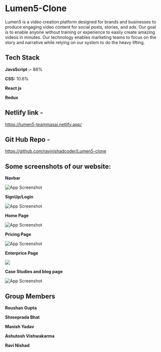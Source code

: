 
# Lumen5-Clone 

Lumen5 is a video creation platform designed for brands and businesses to produce engaging video content for social posts, stories, and ads. Our goal is to enable anyone without training or experience to easily create amazing videos in minutes. Our technology enables marketing teams to focus on the story and narrative while relying on our system to do the heavy lifting.



## Tech Stack

**JavaScript :-** 88%

**CSS:** 10.6%

**React js** 

**Redux**





## Netlify link - 
https://lumen5-teammasai.netlify.app/

## Git Hub Repo - 
https://github.com/ravinishadcoder/Lumen5-clone





<h2>Some screenshots of our website:</h2>









**Navbar**

![App Screenshot](https://miro.medium.com/max/875/1*_U-2KW7U6EpoSl78BgjNfQ.png)


**SignUp/Login**

![App Screenshot](https://miro.medium.com/max/875/1*4O7pKYS1qZR8AfkKvZfjEg.gif)




**Home Page**


![App Screenshot](https://miro.medium.com/max/750/1*OB6DBNhwDJGxE1cMLlPJ9Q.gif)




**Pricing Page**


![App Screenshot](https://miro.medium.com/max/750/1*2xhCKZTuqAqXgcLwDmLY2A.gif)


**Enterprice Page**

<img src="https://miro.medium.com/max/875/1*CFVU-3Di1Cakun2oIk4MRA.gif"/>



**Case Studies and blog page**


![App Screenshot](https://miro.medium.com/max/875/1*lHQC7KMiaovKF8xL6cXb-g.gif)




## Group Members

**Roushan Gupta**

**Shreeprada Bhat**

**Manish Yadav**

**Ashutosh Vishwakarma**

**Ravi Nishad**









